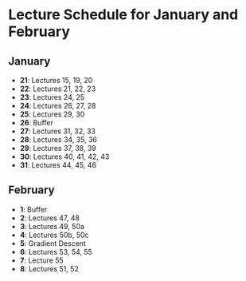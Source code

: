 # Lecture Schedule for January and February

## January

- **21**: Lectures 15, 19, 20
- **22**: Lectures 21, 22, 23
- **23**: Lectures 24, 25
- **24**: Lectures 26, 27, 28
- **25**: Lectures 29, 30
- **26**: Buffer
- **27**: Lectures 31, 32, 33
- **28**: Lectures 34, 35, 36
- **29**: Lectures 37, 38, 39
- **30**: Lectures 40, 41, 42, 43
- **31**: Lectures 44, 45, 46

## February

- **1**: Buffer
- **2**: Lectures 47, 48
- **3**: Lectures 49, 50a
- **4**: Lectures 50b, 50c
- **5**: Gradient Descent
- **6**: Lectures 53, 54, 55
- **7**: Lecture 55
- **8**: Lectures 51, 52

